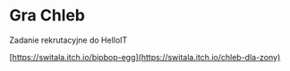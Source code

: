 # Gra Chleb
 Zadanie rekrutacyjne do HelloIT
 
[https://switala.itch.io/bipbop-egg](https://switala.itch.io/chleb-dla-zony)
